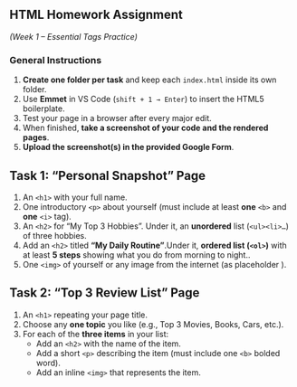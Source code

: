 ## **HTML Homework Assignment**

*(Week 1 – Essential Tags Practice)*

### **General Instructions**

1. **Create one folder per task** and keep each `index.html` inside its own folder.  
2. Use **Emmet** in VS Code (`shift + 1 → Enter`) to insert the HTML5 boilerplate.  
3. Test your page in a browser after every major edit.  
4. When finished, **take a screenshot of your code and the rendered pages**.  
5. **Upload the screenshot(s) in the provided Google Form**.

## **Task 1: “Personal Snapshot” Page**

1. An `<h1>` with your full name.  
2. One introductory `<p>` about yourself (must include at least **one** `<b>` and **one** `<i>` tag).  
3. An `<h2>` for “My Top 3 Hobbies”. Under it, an **unordered** list (`<ul><li>…`) of three hobbies.  
4. Add an `<h2>` titled **“My Daily Routine”**.Under it, **ordered list (`<ol>`)** with at least **5 steps** showing what you do from morning to night..  
5. One `<img>` of yourself or any image from the internet (as placeholder ).

## **Task 2: “Top 3 Review List” Page**

1. An `<h1>` repeating your page title.  
2. Choose any **one topic** you like (e.g., Top 3 Movies, Books, Cars, etc.).  
3. For each of the **three items** in your list:  
   * Add an `<h2>` with the name of the item.  
   * Add a short `<p>` describing the item (must include one `<b>` bolded word).  
   * Add an inline `<img>` that represents the item.
